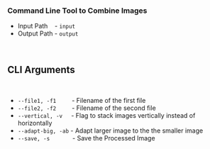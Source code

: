 ### **Command Line Tool to Combine Images**

- Input Path &nbsp;&nbsp; - `input`
- Output Path - `output`

<br>

## **CLI Arguments**

<br>

- `--file1, -f1` &nbsp;&nbsp;&nbsp;&nbsp;&nbsp;&nbsp;&nbsp; - Filename of the first file
- `--file2, -f2` &nbsp;&nbsp;&nbsp;&nbsp;&nbsp;&nbsp;&nbsp; - Filename of the second file
- `--vertical, -v` &nbsp;&nbsp;&nbsp; - Flag to stack images vertically instead of horizontally
- `--adapt-big, -ab` - Adapt larger image to the the smaller image
- `--save, -s` &nbsp;&nbsp;&nbsp;&nbsp;&nbsp;&nbsp;&nbsp;&nbsp;&nbsp;&nbsp;&nbsp; - Save the Processed Image